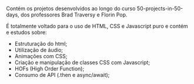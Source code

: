 Contém os projetos desenvolvidos ao longo do curso 
50-projects-in-50-days, dos professores Brad Traversy e Florin Pop.

É totalmente voltado para o uso de HTML, CSS e Javascript puro 
e contém e estudos sobre:

- Estruturação do html;
- Utilização de áudio;
- Animações com CSS;
- Criação e manipulação de classes CSS com Javascript;
- HOFs (High Order Function);
- Consumo de API (.then e async/await);
